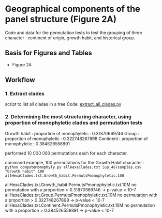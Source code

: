 # Geographical components of the panel structure (Figure 2A)
Code and data for the permutation tests to test the grouping of three character : continent of origin, growth habit, and historical group.

## Basis for Figures and Tables
* Figure 2A

## Workflow
### 1. Extract clades 
script to list all clades in a tree
Code: [extract_all_clades.py](extract_all_clades.py) 


### 2. Determining the most structuring character, using proportion of monophyletic clades and permutation tests

Growth habit   : proportion of monophyletic :  0.31870669746
Group          : proportion of monophyletic :  0.322748267898
Continent      : proportion of monophyletic :  0.384526558891


performed 10 000 000 permutations each for each character.

command example, 100 permutations for the Growth Habit character : 
`python computeMonophyly.py allHexaClades.txt Sup_487samples.csv "Growth habit" 100 allHexaClades.txt.Growth_habit.PermutsPmonophyletic.100`


allHexaClades.txt.Growth_habit.PermutsPmonophyletic.txt.10M
	no permutation with a proportion > 0.31870669746  -> p-value < 10-7
allHexaClades.txt.Group.PermutsPmonophyletic.txt.10M
	no permutation with a proportion > 0.322748267898 -> p-value < 10-7
allHexaClades.txt.Continent.PermutsPmonophyletic.txt.10M
	no permutation with a proportion > 0.384526558891 -> p-value < 10-7



